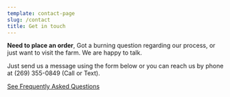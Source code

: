 ```yaml
---
template: contact-page
slug: /contact
title: Get in touch
---
```

**Need to place an order**, Got a burning question regarding our process, or just want to visit the farm. We are happy to talk.

Just send us a message using the form below or you can reach us by phone at (269) 355-0849 (Call or Text).

[See Frequently Asked Questions](/faq)